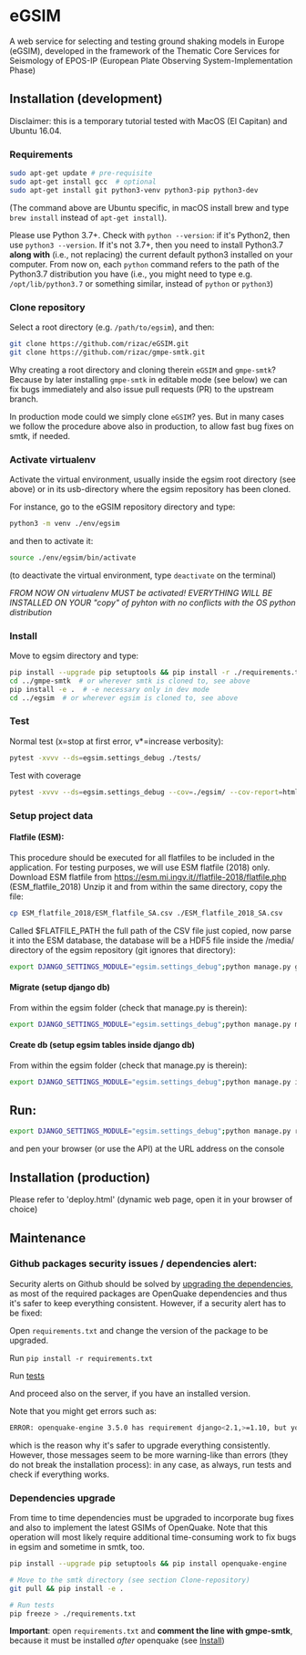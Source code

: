 # eGSIM
A web service for selecting and testing  ground shaking models in Europe (eGSIM), developed
in the framework of the  Thematic Core Services for Seismology of EPOS-IP
(European Plate Observing  System-Implementation Phase)


## Installation (development)

Disclaimer: this is a temporary tutorial tested with MacOS (El Capitan) and Ubuntu 16.04. 


### Requirements

```bash
sudo apt-get update # pre-requisite
sudo apt-get install gcc  # optional
sudo apt-get install git python3-venv python3-pip python3-dev
```

(The command above are Ubuntu specific, in macOS install brew and type
`brew install` instead of `apt-get install`).


Please use Python 3.7+. Check with ```python --version```:
if it's Python2, then use ```python3 --version```.
If it's not 3.7+, then you need to install Python3.7 **along with**
(i.e., not replacing) the current default python3 installed on your computer.
From now on, each `python` command refers to the path of the Python3.7 distribution you have
(i.e., you might need to type e.g. `/opt/lib/python3.7` or something similar,
instead of `python` or `python3`)


### Clone repository

Select a root directory (e.g. `/path/to/egsim`), and then:


```bash
git clone https://github.com/rizac/eGSIM.git
git clone https://github.com/rizac/gmpe-smtk.git
```

Why creating a root directory and cloning therein `eGSIM` and `gmpe-smtk`?
Because by later installing `gmpe-smtk` in editable mode (see below)
we can fix bugs immediately and also issue pull requests (PR) to the upstream branch.

In production mode could we simply clone `eGSIM`? yes. But in many cases
we follow the procedure above also in production, to allow fast bug fixes on smtk,
if needed.


### Activate virtualenv

Activate the virtual environment, usually inside the egsim root directory (see above)
or in its usb-directory where the egsim repository has been cloned.

For instance, go to the eGSIM repository directory and type:

```bash
python3 -m venv ./env/egsim
```

and then to activate it:

```bash
source ./env/egsim/bin/activate
```

(to deactivate the virtual environment, type `deactivate` on the terminal)

*FROM NOW ON virtualenv MUST be activated! EVERYTHING WILL BE INSTALLED ON YOUR
"copy" of pyhton with no conflicts with the OS python distribution*


### Install

Move to egsim directory and type:

```bash
pip install --upgrade pip setuptools && pip install -r ./requirements.txt
cd ../gmpe-smtk  # or wherever smtk is cloned to, see above
pip install -e .  # -e necessary only in dev mode
cd ../egsim  # or wherever egsim is cloned to, see above
```


### Test

Normal test (x=stop at first error, v*=increase verbosity):
```bash
pytest -xvvv --ds=egsim.settings_debug ./tests/
```

Test with coverage
```bash
pytest -xvvv --ds=egsim.settings_debug --cov=./egsim/ --cov-report=html ./tests/
```

### Setup project data


#### Flatfile (ESM):
This procedure should be executed for all flatfiles to be included in the application.
For testing purposes, we will use ESM flatfile (2018) only.
Download ESM flatfile from https://esm.mi.ingv.it//flatfile-2018/flatfile.php (ESM_flatfile_2018)
Unzip it and from within the same directory, copy the file:
```bash
cp ESM_flatfile_2018/ESM_flatfile_SA.csv ./ESM_flatfile_2018_SA.csv
```
Called $FLATFILE_PATH the full path of the CSV file just copied,
now parse it into the ESM database, the database will be a HDF5 file
inside the /media/ directory of the egsim repository (git ignores that directory):
```bash
export DJANGO_SETTINGS_MODULE="egsim.settings_debug";python manage.py gmdb_esm $FLATFILE_PATH
```


#### Migrate (setup django db)
From within the egsim folder (check that manage.py is therein):
```bash
export DJANGO_SETTINGS_MODULE="egsim.settings_debug";python manage.py migrate
```


#### Create db  (setup egsim tables inside django db)
From within the egsim folder (check that manage.py is therein):
```bash
export DJANGO_SETTINGS_MODULE="egsim.settings_debug";python manage.py initdb
```


## Run:
```bash
export DJANGO_SETTINGS_MODULE="egsim.settings_debug";python manage.py runserver
```
and pen your browser (or use the API) at the URL address on the console 


## Installation (production)

Please refer to 'deploy.html' (dynamic web page, open it in your browser of choice)


## Maintenance


### Github packages security issues / dependencies alert:

Security alerts on Github should be solved by [upgrading the dependencies](#dependencies-upgrade), as
most of the required packages are OpenQuake dependencies and thus it's safer to keep everything consistent.
However, if a security alert has to be fixed:

Open `requirements.txt` and change the version of the package to be upgraded.

Run `pip install -r requirements.txt`

Run [tests](#test)

And proceed also on the server, if you have an installed version.

Note that you might get errors such as:

```bash
ERROR: openquake-engine 3.5.0 has requirement django<2.1,>=1.10, but you'll have django 2.2.10 which is incompatible.
```

which is the reason why it's safer to upgrade everything consistently.
However, those messages seem to be more warning-like than errors
(they do not break the installation process):
in any case, as always, run tests and check if everything works.


### Dependencies upgrade

From time to time dependencies must be upgraded to incorporate bug fixes and
also to implement the latest GSIMs of OpenQuake.
Note that this operation will most likely require additional time-consuming work
to fix bugs in egsim and sometime in smtk, too.

```bash
pip install --upgrade pip setuptools && pip install openquake-engine

# Move to the smtk directory (see section Clone-repository)
git pull && pip install -e .

# Run tests
pip freeze > ./requirements.txt
```

**Important**: open `requirements.txt` and **comment the line with gmpe-smtk**,
because it must be installed *after* openquake (see [Install](#install))
